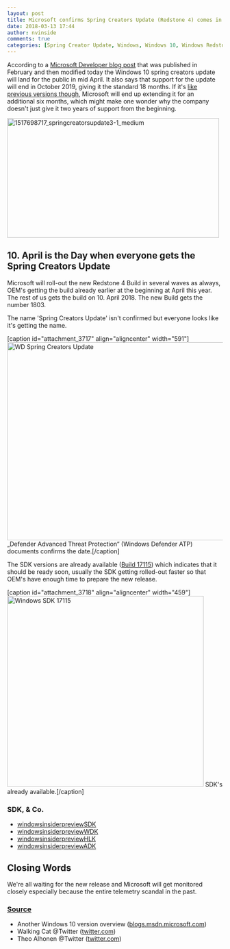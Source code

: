 ```yaml
---
layout: post
title: Microsoft confirms Spring Creators Update (Redstone 4) comes in April and get 18 Months of Support
date: 2018-03-13 17:44
author: nvinside
comments: true
categories: [Spring Creator Update, Windows, Windows 10, Windows Redstone 4]
---
```

According to a <a href="https://blogs.msdn.microsoft.com/hewagen/win10ver/" target="_blank" rel="external nofollow noopener">Microsoft Developer blog post</a> that was published in February and then modified today the Windows 10 spring creators update will land for the public in mid April. It also says that support for the update will end in October 2019, giving it the standard 18 months. If it's <a href="https://www.neowin.net/news/microsoft-changes-support-policy-for-recent-versions-of-windows-10-office-365" target="_blank" rel="external nofollow noopener">like previous versions though</a>, Microsoft will end up extending it for an additional six months, which might make one wonder why the company doesn't just give it two years of support from the beginning.

<img class="  wp-image-3714 aligncenter" src="https://chefkochblog.files.wordpress.com/2018/03/1517698717_springcreatorsupdate3-1_medium.jpg" alt="1517698717_springcreatorsupdate3-1_medium" width="495" height="279" />

<!--more-->

<h2>10. April is the Day when everyone gets the Spring Creators Update</h2>

Microsoft will roll-out the new Redstone 4 Build in several waves as always, OEM's getting the build already earlier at the beginning at April this year. The rest of us gets the build on 10. April 2018. The new Build gets the number 1803.

The name 'Spring Creators Update' isn't confirmed but everyone looks like it's getting the name.

[caption id="attachment_3717" align="aligncenter" width="591"]<img class="  wp-image-3717 aligncenter" src="https://chefkochblog.files.wordpress.com/2018/03/wd-spring-creators-update1.jpg" alt="WD Spring Creators Update" width="591" height="462" /> „Defender Advanced Threat Protection“ (Windows Defender ATP) documents confirms the date.[/caption]

The SDK versions are already available (<a href="https://blogs.windows.com/windowsexperience/2018/03/13/announcing-project-honolulu-technical-preview-1803-and-rsat-insider-preview-for-windows-10/#4T1lHp4APDKIgiS3.97" target="_blank" rel="noopener">Build 17115</a>) which indicates that it should be ready soon, usually the SDK getting rolled-out faster so that OEM's have enough time to prepare the new release.

[caption id="attachment_3718" align="aligncenter" width="459"]<img class="alignnone  wp-image-3718" src="https://chefkochblog.files.wordpress.com/2018/03/windows-sdk-17115.jpg" alt="Windows SDK 17115" width="459" height="445" /> SDK's already available.[/caption]

<h3>SDK, &amp; Co.</h3>

<ul>
    <li><a href="https://www.microsoft.com/en-us/software-download/windowsinsiderpreviewSDK" target="_blank" rel="noopener">windowsinsiderpreviewSDK</a></li>
    <li><a href="https://www.microsoft.com/en-us/software-download/windowsinsiderpreviewWDK" target="_blank" rel="noopener">windowsinsiderpreviewWDK</a></li>
    <li><a href="https://www.microsoft.com/en-us/software-download/windowsinsiderpreviewHLK" target="_blank" rel="noopener">windowsinsiderpreviewHLK</a></li>
    <li><a href="https://www.microsoft.com/en-us/software-download/windowsinsiderpreviewADK" target="_blank" rel="noopener">windowsinsiderpreviewADK</a></li>
</ul>

<h2>Closing Words</h2>

We're all waiting for the new release and Microsoft will get monitored closely especially because the entire telemetry scandal in the past.

<h3><span style="text-decoration:underline;">Source</span></h3>

<ul>
    <li>Another Windows 10 version overview (<a href="https://blogs.msdn.microsoft.com/hewagen/win10ver/" target="_blank" rel="noopener">blogs.msdn.microsoft.com</a>)</li>
    <li>Walking Cat @Twitter (<a href="https://twitter.com/h0x0d/status/973375027151224832" target="_blank" rel="noopener">twitter.com</a>)</li>
    <li>Theo Alhonen @Twitter (<a href="https://twitter.com/teroalhonen/status/973536148017512448" target="_blank" rel="noopener">twitter.com</a>)</li>
</ul>

&nbsp;
